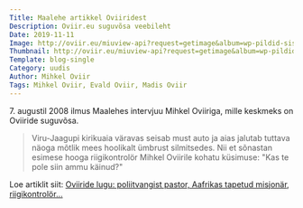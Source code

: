 ```yaml
---
Title: Maalehe artikkel Oviiridest
Description: Oviir.eu suguvõsa veebileht
Date: 2019-11-11
Image: http://oviir.eu/miuview-api?request=getimage&album=wp-pildid-sisusse&item=2019-11-11-maalehe-artikkel.jpg&size=800&mode=longest
Thumbnail: http://oviir.eu/miuview-api?request=getimage&album=wp-pildid-sisusse&item=2019-11-11-maalehe-artikkel.jpg&size=600&mode=square
Template: blog-single
Category: uudis
Author: Mihkel Oviir
Tags: Mihkel Oviir, Evald Oviir, Madis Oviir
---
```


7\. augustil 2008 ilmus Maalehes intervjuu Mihkel Oviiriga, mille keskmeks on Oviiride suguvõsa.

<blockquote>
Viru-Jaagupi kirikuaia väravas seisab must auto ja aias jalutab tuttava näoga mõtlik mees hoolikalt ümbrust silmitsedes. Nii et sõnastan esimese hooga riigikontrolör Mihkel Oviirile kohatu küsimuse: "Kas te pole siin ammu käinud?"
</blockquote>

Loe artiklit siit: [Oviiride lugu: poliitvangist pastor, Aafrikas tapetud misjonär, riigikontrolör...](https://maaleht.delfi.ee/news/maaleht/elu/oviiride-lugu-poliitvangist-pastor-aafrikas-tapetud-misjonar-riigikontrolor?id=23958517)
